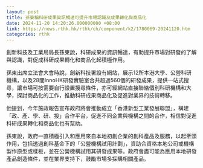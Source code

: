 ```yaml
---
layout: post
title: 孫東稱科研成果資訊暢達可提升市場認識及成果轉化與商品化
date: 2024-11-20 14:20:26.000000000 +08:00
link: https://news.rthk.hk/rthk/ch/component/k2/1780069-20241120.htm
categories: rthk
---
```


創新科技及工業局局長孫東說，科研成果的資訊暢達，有助提升市場對研發的了解與認識，對促成科研成果轉化和商品化起積極作用。

孫東出席立法會大會時說，創新科技署設有網站，展示12所本港大學、公營科研機構，以及28間InnoHK研發實驗室合共超過560個的研發成果，提供一站式搜尋，讓市場可按需要自行設置搜尋條件，亦可經網站直接聯絡個別科研機構和大學，探討商品化的工作，推動科研成果商品化及促進對業界的技術轉移。

他提到，今年施政報告宣布政府將會推動成立「香港新型工業發展聯盟」，構建「政、產、學、研、投」合作平台，促進不同企業與機構之間的合作，相信對促進科研成果轉化和商品化也有幫助。

孫東說，政府一直積極引入和應用來自本地初創企業的創科產品及服務，以起牽頭作用，包括透過創科基金下的「公營機構試用計劃」，資助合資格本地公司或機構製作原型或樣板，並在公營機構試用其研發成果等。政府會盡可能為應用本地研發產品創造條件，並在業界支持下，鼓勵市場多採購相關產品。
